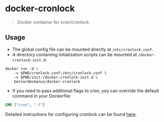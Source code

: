 # docker-cronlock

> Docker container for cron/cronlock.

## Usage
* The global config file can be mounted directly at `/etc/cronlock.conf`.
* A directory containing initialization scripts can be mounted at `/docker-cronlock-init.d`:
```shell
docker run -d \
	-v $PWD/cronlock.conf:/etc/cronlock.conf \
	-v $PWD/init:/docker-cronlock-init.d \
	bernardmcmanus/docker-cronlock
```

* If you need to pass additional flags to cron, you can override the default command in your Dockerfile:
```dockerfile
CMD ["cron", "-f"]
```

Detailed instructions for configuring cronlock can be found [here](https://github.com/kvz/cronlock).

